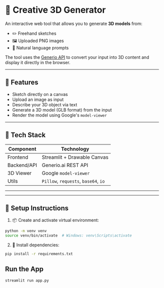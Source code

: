 # 🎨 Creative 3D Generator

An interactive web tool that allows you to generate **3D models** from:
- ✏️ Freehand sketches
- 🖼️ Uploaded PNG images
- 📝 Natural language prompts

The tool uses the [Generio API](https://generio.ai) to convert your input into 3D content and display it directly in the browser.

---

## 🚀 Features

- Sketch directly on a canvas
- Upload an image as input
- Describe your 3D object via text
- Generate a 3D model (GLB format) from the input
- Render the model using Google's `model-viewer`

---

## 🧰 Tech Stack

| Component   | Technology                 |
|-------------|-----------------------------|
| Frontend    | Streamlit + Drawable Canvas |
| Backend/API | Generio.ai REST API         |
| 3D Viewer   | Google `model-viewer`       |
| Utils       | `Pillow`, `requests`, `base64`, `io` |

---

---

## 🔧 Setup Instructions

1. 📦 Create and activate virtual environment:
```bash
python -m venv venv
source venv/bin/activate  # Windows: venv\Scripts\activate
```

2. 🧱 Install dependencies:
```bash
pip install -r requirements.txt
```

## Run the App
```bash
streamlit run app.py
```


